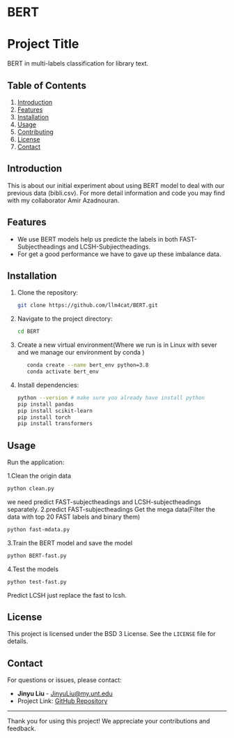 # BERT
# Project Title
BERT in multi-labels classification for library text.
## Table of Contents
1. [Introduction](#introduction)
2. [Features](#features)
3. [Installation](#installation)
4. [Usage](#usage)
5. [Contributing](#contributing)
6. [License](#license)
7. [Contact](#contact)

## Introduction
This is about our initial experiment about  using BERT model to deal with our previous data (bibli.csv). For more detail information and code you may find with my collaborator Amir Azadnouran.

## Features
- We use BERT models help us predicte the labels in both FAST-Subjectheadings and LCSH-Subjiectheadings.
- For get a good performance we have to gave up these imbalance data.

## Installation
1. Clone the repository:
   ```bash
   git clone https://github.com/llm4cat/BERT.git
   ```

2. Navigate to the project directory:
   ```bash
   cd BERT
    ```
3. Create a new virtual environment(Where we run is in Linux with sever and we manage our environment by conda )
   ```bash
      conda create --name bert_env python=3.8
      conda activate bert_env
    ```

4. Install dependencies:
   ```bash
   python --version # make sure you already have install python
   pip install pandas  
   pip install scikit-learn
   pip install torch
   pip install transformers 
   ```

## Usage
 Run the application:
   
  1.Clean the origin data
   ```bash
   python clean.py
   ```
   we need predict FAST-subjectheadings and LCSH-subjectheadings separately.
  2.predict FAST-subjectheadings
   Get the mega data(Filter the data with top 20 FAST labels and binary them)
   ```bash
   python fast-mdata.py
   ```
  3.Train the BERT model and save the model
   ```bash
   python BERT-fast.py
   ```
  4.Test the models
   ```bash
   python test-fast.py
   ```
   Predict LCSH just replace the fast to lcsh.
   
   



## License
This project is licensed under the BSD 3 License. See the `LICENSE` file for details.

## Contact
For questions or issues, please contact:
- **Jinyu Liu** - JinyuLiu@my.unt.edu
- Project Link: [GitHub Repository](https://github.com/llm4cat/BERT.git)

---

Thank you for using this project! We appreciate your contributions and feedback.

